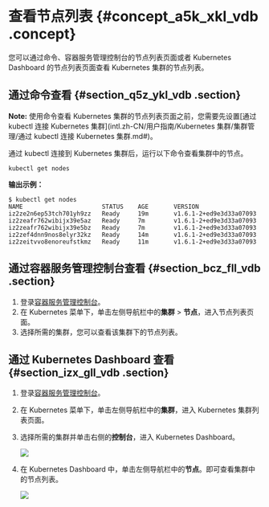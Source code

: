 # 查看节点列表 {#concept_a5k_xkl_vdb .concept}

您可以通过命令、容器服务管理控制台的节点列表页面或者 Kubernetes Dashboard 的节点列表页面查看 Kubernetes 集群的节点列表。

## 通过命令查看 {#section_q5z_ykl_vdb .section}

**Note:** 使用命令查看 Kubernetes 集群的节点列表页面之前，您需要先设置[通过 kubectl 连接 Kubernetes 集群](intl.zh-CN/用户指南/Kubernetes 集群/集群管理/通过 kubectl 连接 Kubernetes 集群.md#)。

通过 kubectl 连接到 Kubernetes 集群后，运行以下命令查看集群中的节点。

```
kubectl get nodes
```

**输出示例：**

```
$ kubectl get nodes
NAME                      STATUS    AGE       VERSION
iz2ze2n6ep53tch701yh9zz   Ready     19m       v1.6.1-2+ed9e3d33a07093
iz2zeafr762wibijx39e5az   Ready     7m        v1.6.1-2+ed9e3d33a07093
iz2zeafr762wibijx39e5bz   Ready     7m        v1.6.1-2+ed9e3d33a07093
iz2zef4dnn9nos8elyr32kz   Ready     14m       v1.6.1-2+ed9e3d33a07093
iz2zeitvvo8enoreufstkmz   Ready     11m       v1.6.1-2+ed9e3d33a07093
```

## 通过容器服务管理控制台查看 {#section_bcz_fll_vdb .section}

1.  登录[容器服务管理控制台](https://cs.console.aliyun.com)。
2.  在 Kubernetes 菜单下，单击左侧导航栏中的**集群** \> **节点**，进入节点列表页面。
3.  选择所需的集群，您可以查看该集群下的节点列表。

## 通过 Kubernetes Dashboard 查看 {#section_izx_gll_vdb .section}

1.  登录[容器服务管理控制台](https://cs.console.aliyun.com)。
2.  在 Kubernetes 菜单下，单击左侧导航栏中的**集群**，进入 Kubernetes 集群列表页面。
3.  选择所需的集群并单击右侧的**控制台**，进入 Kubernetes Dashboard。

    ![](http://static-aliyun-doc.oss-cn-hangzhou.aliyuncs.com/assets/img/16653/153562729110906_zh-CN.png)

4.  在 Kubernetes Dashboard 中，单击左侧导航栏中的**节点**。即可查看集群中的节点列表。

    ![](http://static-aliyun-doc.oss-cn-hangzhou.aliyuncs.com/assets/img/16653/153562729110907_zh-CN.png)


